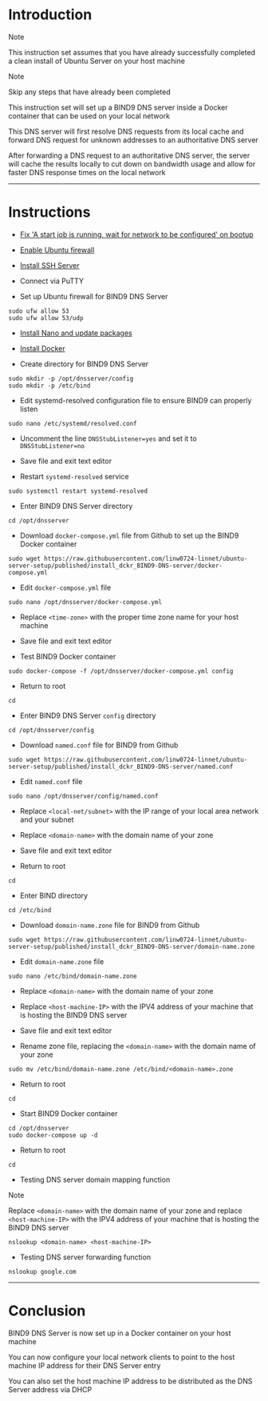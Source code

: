 # Introduction
> [!NOTE]
> This instruction set assumes that you have already successfully completed a clean install of Ubuntu Server on your host machine

> [!NOTE]
> Skip any steps that have already been completed

This instruction set will set up a BIND9 DNS server inside a Docker container that can be used on your local network

This DNS server will first resolve DNS requests from its local cache and forward DNS request for unknown addresses to an authoritative DNS server

After forwarding a DNS request to an authoritative DNS server, the server will cache the results locally to cut down on bandwidth usage and allow for faster DNS response times on the local network

-----
# Instructions
* [Fix 'A start job is running, wait for network to be configured' on bootup](/fix_network-bootup/README.md)

* [Enable Ubuntu firewall](/enable_firewall/README.md)

* [Install SSH Server](/install_ssh-server/README.md)

* Connect via PuTTY

* Set up Ubuntu firewall for BIND9 DNS Server
```
sudo ufw allow 53
sudo ufw allow 53/udp
```
* [Install Nano and update packages](/install_nano/README.md)

* [Install Docker](/install_docker/README.md)

* Create directory for BIND9 DNS Server
```
sudo mkdir -p /opt/dnsserver/config
sudo mkdir -p /etc/bind
```
* Edit systemd-resolved configuration file to ensure BIND9 can properly listen
```
sudo nano /etc/systemd/resolved.conf
```
* Uncomment the line `DNSStubListener=yes` and set it to `DNSStubListener=no`

* Save file and exit text editor

* Restart `systemd-resolved` service
```
sudo systemctl restart systemd-resolved
```
* Enter BIND9 DNS Server directory
```
cd /opt/dnsserver
```
* Download `docker-compose.yml` file from Github to set up the BIND9 Docker container
```
sudo wget https://raw.githubusercontent.com/linw0724-linnet/ubuntu-server-setup/published/install_dckr_BIND9-DNS-server/docker-compose.yml
```
* Edit `docker-compose.yml` file
```
sudo nano /opt/dnsserver/docker-compose.yml
```
* Replace `<time-zone>` with the proper time zone name for your host machine

* Save file and exit text editor

* Test BIND9 Docker container
```
sudo docker-compose -f /opt/dnsserver/docker-compose.yml config
```
* Return to root
```
cd
```
* Enter BIND9 DNS Server `config` directory
```
cd /opt/dnsserver/config
```
* Download `named.conf` file for BIND9 from Github
```
sudo wget https://raw.githubusercontent.com/linw0724-linnet/ubuntu-server-setup/published/install_dckr_BIND9-DNS-server/named.conf
```
* Edit `named.conf` file
```
sudo nano /opt/dnsserver/config/named.conf
```
* Replace `<local-net/subnet>` with the IP range of your local area network and your subnet

* Replace `<domain-name>` with the domain name of your zone

* Save file and exit text editor

* Return to root
```
cd
```
* Enter BIND directory
```
cd /etc/bind
```
* Download `domain-name.zone` file for BIND9 from Github
```
sudo wget https://raw.githubusercontent.com/linw0724-linnet/ubuntu-server-setup/published/install_dckr_BIND9-DNS-server/domain-name.zone
```
* Edit `domain-name.zone` file
```
sudo nano /etc/bind/domain-name.zone
```
* Replace `<domain-name>` with the domain name of your zone

* Replace `<host-machine-IP>` with the IPV4 address of your machine that is hosting the BIND9 DNS server

* Save file and exit text editor

* Rename zone file, replacing the `<domain-name>` with the domain name of your zone
```
sudo mv /etc/bind/domain-name.zone /etc/bind/<domain-name>.zone
```
* Return to root
```
cd
```
* Start BIND9 Docker container
```
cd /opt/dnsserver
sudo docker-compose up -d
```
* Return to root
```
cd
```
* Testing DNS server domain mapping function

> [!NOTE]
> Replace `<domain-name>` with the domain name of your zone and replace `<host-machine-IP>` with the IPV4 address of your machine that is hosting the BIND9 DNS server
```
nslookup <domain-name> <host-machine-IP>
```
* Testing DNS server forwarding function
```
nslookup google.com
```
-----
# Conclusion
BIND9 DNS Server is now set up in a Docker container on your host machine

You can now configure your local network clients to point to the host machine IP address for their DNS Server entry

You can also set the host machine IP address to be distributed as the DNS Server address via DHCP
